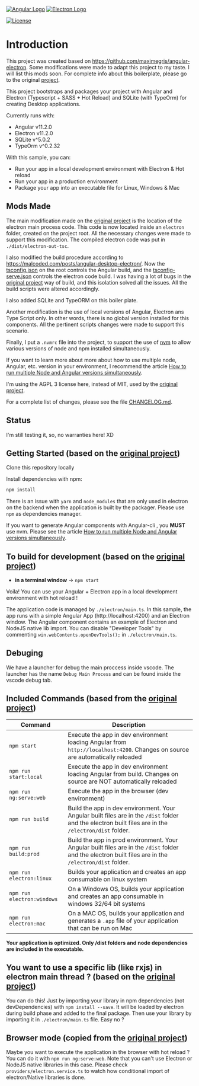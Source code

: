 [![Angular Logo](https://www.vectorlogo.zone/logos/angular/angular-icon.svg)](https://angular.io/) [![Electron Logo](https://www.vectorlogo.zone/logos/electronjs/electronjs-icon.svg)](https://electronjs.org/)

[![License](https://img.shields.io/badge/License-AGPL--3-brightgreen.svg)](LICENSE.md)

# Introduction

This project was created based on <https://github.com/maximegris/angular-electron>. Some modifications were made to adapt this project to my taste. I will list this mods soon. For complete info about this boilerplate, please go to the original [project](https://github.com/maximegris/angular-electron).

This project bootstraps and packages your project with Angular and Electron (Typescript + SASS + Hot Reload) and SQLite (with TypeOrm) for creating Desktop applications.

Currently runs with:

- Angular v11.2.0
- Electron v11.2.0
- SQLite v^5.0.2
- TypeOrm v^0.2.32

With this sample, you can:

- Run your app in a local development environment with Electron & Hot reload
- Run your app in a production environment
- Package your app into an executable file for Linux, Windows & Mac

## Mods Made

The main modification made on the [original project](https://github.com/maximegris/angular-electron) is the location of the electron main process code. This code is now located inside an `electron` folder, created on the project root. All the necessary changes were made to support this modification. The compiled electron code was put in `./dist/electron-out-tsc`.

I also modified the build procedure according to <https://malcoded.com/posts/angular-desktop-electron/>. Now the [tsconfig.json](tsconfig.json) on the root controls the Angular build, and the [tsconfig-serve.json](tsconfig-serve.json) controls the electron code build. I was having a lot of bugs in the [original project](https://github.com/maximegris/angular-electron) way of build, and this isolation solved all the issues. All the build scripts were altered accordingly.

I also added SQLite and TypeORM on this boiler plate.

Another modification is the use of local versions of Angular, Electron ans Type Script only. In other words, there is no global version installed for this components. All the pertinent scripts changes were made to support this scenario.

Finally, I put a `.nvmrc` file into the project, to support the use of [nvm](https://github.com/nvm-sh/nvm) to allow various versions of node and npm installed simultaneously.

If you want to learn more about more about how to use multiple node, Angular, etc. version in your environment, I recommend the article [How to run multiple Node and Angular versions simultaneously](https://levelup.gitconnected.com/how-to-run-multiple-node-and-angular-versions-simultaneously-1f58e6d150de).

I'm using the AGPL 3 license here, instead of MIT, used by the [original project](https://github.com/maximegris/angular-electron).

For a complete list of changes, please see the file [CHANGELOG.md](CHANGELOG.md).

## Status

I'm still testing it, so, no warranties here! XD

## Getting Started (based on the [original project](https://github.com/maximegris/angular-electron))

Clone this repository locally

Install dependencies with npm:

``` bash
npm install
```

There is an issue with `yarn` and `node_modules` that are only used in electron on the backend when the application is built by the packager. Please use `npm` as dependencies manager.

If you want to generate Angular components with Angular-cli , you **MUST** use nvm. Please see the article [How to run multiple Node and Angular versions simultaneously](https://levelup.gitconnected.com/how-to-run-multiple-node-and-angular-versions-simultaneously-1f58e6d150de).

## To build for development (based on the [original project](https://github.com/maximegris/angular-electron))

- **in a terminal window** -> `npm start`

Voila! You can use your Angular + Electron app in a local development environment with hot reload !

The application code is managed by `./electron/main.ts`. In this sample, the app runs with a simple Angular App (http://localhost:4200) and an Electron window.
The Angular component contains an example of Electron and NodeJS native lib import.
You can disable "Developer Tools" by commenting `win.webContents.openDevTools();` in `./electron/main.ts`.

## Debuging

We have a launcher for debug the main proccess inside vscode. The launcher has the name `Debug Main Process` and can be found inside the vscode debug tab.

## Included Commands (based from the [original project](https://github.com/maximegris/angular-electron))

|Command|Description|
|--|--|
|`npm start`| Execute the app in dev environment loading Angular from `http://localhost:4200`. Changes on source are automatically reloaded |
|`npm run start:local` | Execute the app in dev environment loading Angular from build. Changes on source are NOT automatically reloaded |
|`npm run ng:serve:web`| Execute the app in the browser (dev environment) |
|`npm run build`| Build the app in dev environment. Your Angular built files are in the `/dist` folder and the electron built files are in the `/electron/dist` folder. |
|`npm run build:prod`| Build the app in prod environment. Your Angular built files are in the `/dist` folder and the electron built files are in the `/electron/dist` folder. |
|`npm run electron:linux`| Builds your application and creates an app consumable on linux system |
|`npm run electron:windows`| On a Windows OS, builds your application and creates an app consumable in windows 32/64 bit systems |
|`npm run electron:mac`|  On a MAC OS, builds your application and generates a `.app` file of your application that can be run on Mac |

**Your application is optimized. Only /dist folders and node dependencies are included in the executable.**

## You want to use a specific lib (like rxjs) in electron main thread ? (based on the [original project](https://github.com/maximegris/angular-electron))

You can do this! Just by importing your library in npm dependencies (not devDependencies) with `npm install --save`. It will be loaded by electron during build phase and added to the final package. Then use your library by importing it in `./electron/main.ts` file. Easy no ?

## Browser mode (copied from the [original project](https://github.com/maximegris/angular-electron))

Maybe you want to execute the application in the browser with hot reload ? You can do it with `npm run ng:serve:web`.
Note that you can't use Electron or NodeJS native libraries in this case. Please check `providers/electron.service.ts` to watch how conditional import of electron/Native libraries is done.
